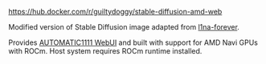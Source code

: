 https://hub.docker.com/r/guiltydoggy/stable-diffusion-amd-web

Modified version of Stable Diffusion image adapted from [l1na-forever](https://github.com/l1na-forever/stable-diffusion-rocm-docker).

Provides [AUTOMATIC1111 WebUI](https://github.com/AUTOMATIC1111/stable-diffusion-webui) and built with support for AMD Navi GPUs with ROCm. Host system requires ROCm runtime installed.
